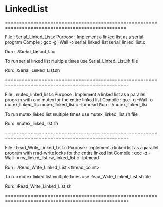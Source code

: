 # LinkedList

=================================================================================================

File    : Serial_Linked_List.c
Purpose : Implement a linked list as a serial program
Compile : gcc -g -Wall -o serial_linked_list serial_linked_list.c
 
Run     : ./Serial_Linked_List <n> <m> <mMember> <mInsert> <mDelete>

To run serial linked list multiple times use Serial_Linked_List.sh file

Run: ./Serial_Linked_List.sh <n> <m> <mMember> <mInsert> <mDelete> <sampleSize>

==================================================================================================

File    : mutex_linked_list.c
Purpose : Implement a linked list as a parallel program with one mutex for the entire linked list
Compile : gcc -g -Wall -o mutex_linked_list mutex_linked_list.c -lpthread
Run     : ./mutex_linked_list <n> <m> <threadCount> <mMember> <mInsert> <mDelete>

To run mutex linked list multiple times use mutex_linked_list.sh file

Run: ./mutex_linked_list.sh <n> <m> <threadCount> <mMember> <mInsert> <mDelete> <sampleSize>

==================================================================================================

File    : Read_Write_Linked_List.c
Purpose : Implement a linked list as a parallel program with read-write locks for the entire linked list
Compile : gcc -g -Wall -o rw_linked_list rw_linked_list.c -lpthread

Run     : ./Read_Write_Linked_List <thread_count> <n> <m> <mMember> <mInsert> <mDelete>

To run mutex linked list multiple times use Read_Write_Linked_List.sh file

Run: ./Read_Write_Linked_List.sh <n> <m> <threadCount> <mMember> <mInsert> <mDelete> <sampleSize>

==================================================================================================
